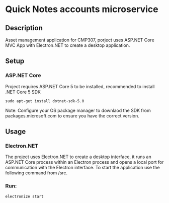 # Quick Notes accounts microservice

## Description
Asset management application for CMP307, porject uses ASP.NET Core MVC App with Electron.NET to create a desktop application.

## Setup

### ASP.NET Core

Project requires ASP.NET Core 5 to be installed, recommended to install .NET Core 5 SDK

````
sudo apt-get install dotnet-sdk-5.0
````

Note: Configure your OS package manager to downlaod the SDK from packages.microsoft.com to ensure you have the correct version.

## Usage

### Electron.NET
The project uses Electron.NET to create a desktop interface, it runs an ASP.NET Core process within an Electron process and opens a local port for communication with the Electron interface. To start the application use the following command from /src.

### Run:
````
electronize start
````